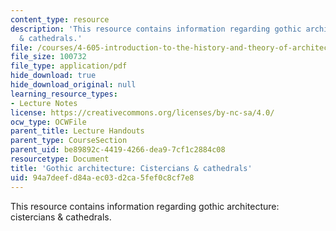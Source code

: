 ```yaml
---
content_type: resource
description: 'This resource contains information regarding gothic architecture: cistercians
  & cathedrals.'
file: /courses/4-605-introduction-to-the-history-and-theory-of-architecture-spring-2012/94a7deefd84aec03d2ca5fef0c8cf7e8_MIT4_605S12_lec21.pdf
file_size: 100732
file_type: application/pdf
hide_download: true
hide_download_original: null
learning_resource_types:
- Lecture Notes
license: https://creativecommons.org/licenses/by-nc-sa/4.0/
ocw_type: OCWFile
parent_title: Lecture Handouts
parent_type: CourseSection
parent_uid: be89892c-4419-4266-dea9-7cf1c2884c08
resourcetype: Document
title: 'Gothic architecture: Cistercians & cathedrals'
uid: 94a7deef-d84a-ec03-d2ca-5fef0c8cf7e8
---
```

This resource contains information regarding gothic architecture: cistercians & cathedrals.